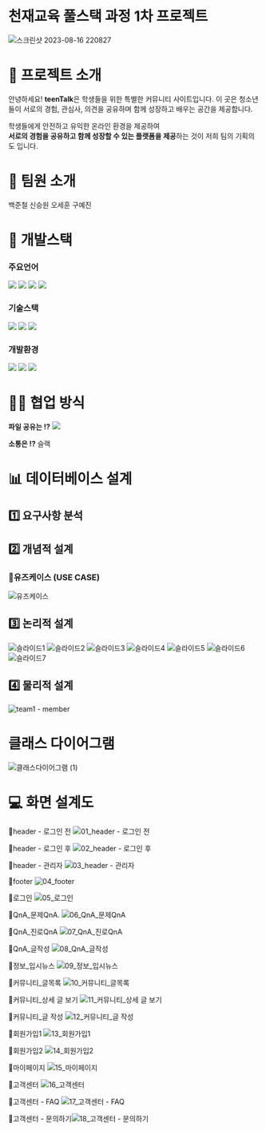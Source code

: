 # 천재교육 풀스택 과정 1차 프로젝트 

![스크린샷 2023-08-16 220827](https://github.com/kuyejin/project1/assets/65212187/e5da7ce5-3c8e-4b2b-a283-164cbd2fa902)



# 📂 프로젝트 소개 

안녕하세요! **teenTalk**은 학생들을 위한 특별한 커뮤니티 사이트입니다. 
이 곳은 청소년들이 서로의 경험, 관심사, 의견을 공유하며 함께 성장하고 배우는 공간을 제공합니다.

 학생들에게 안전하고 유익한 온라인 환경을 제공하여  
 **서로의 경험을 공유하고 함께 성장할 수 있는 플랫폼을 제공**하는 것이 저희 팀의 기획의도 입니다.


# 👤 팀원 소개
백준철
신승원
오세훈
구예진


#  🔨 개발스택

### 주요언어
<img  src="https://img.shields.io/badge/java-007396?style=for-the-badge&logo=java&logoColor=white"> <img  src="https://img.shields.io/badge/html5-E34F26?style=for-the-badge&logo=html5&logoColor=white">
<img  src="https://img.shields.io/badge/css-1572B6?style=for-the-badge&logo=css3&logoColor=white">
<img  src="https://img.shields.io/badge/javascript-F7DF1E?style=for-the-badge&logo=javascript&logoColor=black">

### 기술스택
<img  src="https://img.shields.io/badge/intellijidea-6A5FBB?style=for-the-badge&logo=intellijidea&logoColor=white"> <img  src="https://img.shields.io/badge/mariaDB-003545?style=for-the-badge&logo=mariaDB&logoColor=white">
<img  src="https://img.shields.io/badge/jquery-0769AD?style=for-the-badge&logo=jquery&logoColor=white">


### 개발환경
<img  src="https://img.shields.io/badge/apache tomcat-F8DC75?style=for-the-badge&logo=apachetomcat&logoColor=white"> <img  src="https://img.shields.io/badge/github-181717?style=for-the-badge&logo=github&logoColor=white">
<img  src="https://img.shields.io/badge/git-F05032?style=for-the-badge&logo=git&logoColor=white">




#  👨‍👨‍ 협업 방식
**파일 공유는 ⁉**   [![](https://camo.githubusercontent.com/5f4f9e864500236994df27a0204caec7543b79162b3e45e9edaecc499ad2186d/68747470733a2f2f696d672e736869656c64732e696f2f62616467652f4e6f74696f6e2d3030303030303f7374796c653d666c61742d726f756e64266c6f676f3d4e6f74696f6e266c6f676f436f6c6f723d7768697465)](https://www.notion.so/2-61e48e6a682e4d7191fc2993b91b0665)

**소통은 ⁉** 슬랙


#  📊 데이터베이스 설계

## 1️⃣ 요구사항 분석

## 2️⃣ 개념적 설계

### 🔹유즈케이스 (USE CASE)
![유즈케이스](https://github.com/kuyejin/project1/assets/65212187/06b63eab-69a5-4a46-a687-ee9504319ed1)


## 3️⃣ 논리적 설계
![슬라이드1](https://github.com/kuyejin/project1/assets/65212187/35d3ae6b-baaa-493a-9717-7024ec0ac7f5)
![슬라이드2](https://github.com/kuyejin/project1/assets/65212187/5b853237-7dc0-4d07-bf1f-0caff9f5dab9)
![슬라이드3](https://github.com/kuyejin/project1/assets/65212187/b2d8fc47-08d9-4a4b-8ad0-70d579c0dab7)
![슬라이드4](https://github.com/kuyejin/project1/assets/65212187/96aef4d4-dd65-419c-801f-cb3a0f925980)
![슬라이드5](https://github.com/kuyejin/project1/assets/65212187/904508aa-1339-40e3-ab24-a0102b45b9aa)
![슬라이드6](https://github.com/kuyejin/project1/assets/65212187/be2d5150-d885-412e-b087-6fe975a768f9)
![슬라이드7](https://github.com/kuyejin/project1/assets/65212187/2b3693ef-d1d1-4ee6-b94a-5a2a7f320d38)
## 4️⃣ 물리적 설계
![team1 - member](https://github.com/kuyejin/project1/assets/65212187/b05df6bc-a97f-4b1e-8e88-ce469779a794)


#  클래스 다이어그램
![클래스다이어그램 (1)](https://github.com/kuyejin/project1/assets/65212187/ac5f2d7f-f8dc-4d6c-b0c4-9f3d390cc4ae)

#  💻 화면 설계도
🔹header - 로그인 전
![01_header - 로그인 전](https://github.com/kuyejin/project1/assets/65212187/f0f5b725-4483-4afe-b869-f485e7dbc848)


🔹header - 로그인 후
![02_header - 로그인 후](https://github.com/kuyejin/project1/assets/65212187/23cd8622-dff6-4d4b-90f2-a025817cbffd)

🔹header - 관리자
![03_header - 관리자](https://github.com/kuyejin/project1/assets/65212187/c2936122-a4b2-4ec3-b718-8951de815a11)

🔹footer
![04_footer](https://github.com/kuyejin/project1/assets/65212187/ad569649-7315-4942-9cda-a3efebd5f138)

🔹로그인
![05_로그인](https://github.com/kuyejin/project1/assets/65212187/fa953edc-7de8-4848-b46e-36560311e513)

🔹QnA_문제QnA.
![06_QnA_문제QnA](https://github.com/kuyejin/project1/assets/65212187/a0c70393-d6f5-4a0f-bae4-264e2e64e2b2)

🔹QnA_진로QnA
![07_QnA_진로QnA](https://github.com/kuyejin/project1/assets/65212187/ce0e7ab5-2e0b-45b9-a659-312cc3b758cc)

🔹QnA_글작성
![08_QnA_글작성](https://github.com/kuyejin/project1/assets/65212187/aea322eb-e7c5-4c19-bf46-6bb55b81fc4e)

🔹정보_입시뉴스
![09_정보_입시뉴스](https://github.com/kuyejin/project1/assets/65212187/01f53a2c-d640-4bf4-b27e-d5853984ded4)

🔹커뮤니티_글목록
![10_커뮤니티_글목록](https://github.com/kuyejin/project1/assets/65212187/b7ef830d-328d-496e-8048-74abcdfc9a7a)

🔹커뮤니티_상세 글 보기
![11_커뮤니티_상세 글 보기](https://github.com/kuyejin/project1/assets/65212187/fb772e79-45e7-4d57-b32a-850c19a61009)

🔹커뮤니티_글 작성
![12_커뮤니티_글 작성](https://github.com/kuyejin/project1/assets/65212187/49cf886c-6184-4f28-911b-71f0a45169f8)

🔹회원가입1
![13_회원가입1](https://github.com/kuyejin/project1/assets/65212187/1146cdb0-5dff-4119-86c8-8b8485f937b4)

🔹회원가입2
![14_회원가입2](https://github.com/kuyejin/project1/assets/65212187/71a6dd55-dfc9-4cd6-8523-66a1184a0316)

🔹마이페이지
![15_마이페이지](https://github.com/kuyejin/project1/assets/65212187/f64f83f7-b2ed-4bf8-9bba-c22c26b8ce59)

🔹고객센터
![16_고객센터](https://github.com/kuyejin/project1/assets/65212187/cf07bbab-f1db-4a18-a992-9946d91e4909)

🔹고객센터 - FAQ
![17_고객센터 - FAQ](https://github.com/kuyejin/project1/assets/65212187/fae19a35-fe2a-4f18-947a-82b6aed7282e)

🔹고객센터 - 문의하기![18_고객센터 - 문의하기](https://github.com/kuyejin/project1/assets/65212187/f6b1c0f0-0cd8-4b37-ae21-2dc3dc3a35a7)






